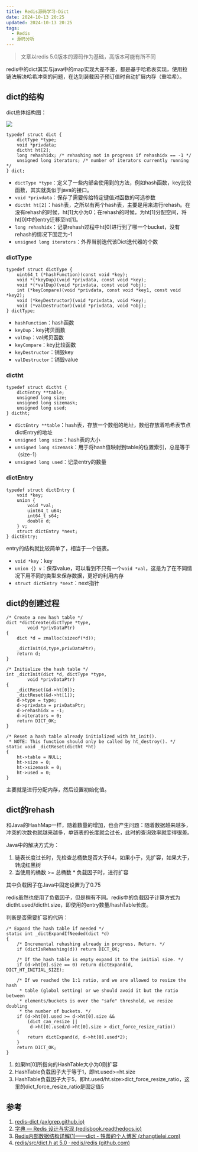 ```yaml
---
title: Redis源码学习-Dict
date: 2024-10-13 20:25
updated: 2024-10-13 20:25
tags:
  - Redis
  - 源码分析
---
```

> 文章以redis 5.0版本的源码作为基础，高版本可能有所不同

redis中的dict其实与java中的map实现大差不差，都是基于哈希表实现，使用拉链法解决哈希冲突的问题，在达到装载因子预订值时自动扩展内存（重哈希）。

## dict的结构

dict总体结构图：

![](https://cdn.nlark.com/yuque/0/2024/png/2658344/1725503005537-eb2957c3-d09e-4452-b8e6-4b8ee313f742.png)

```
typedef struct dict {
    dictType *type;
    void *privdata;
    dictht ht[2];
    long rehashidx; /* rehashing not in progress if rehashidx == -1 */
    unsigned long iterators; /* number of iterators currently running */
} dict;
```

- `dictType *type`：定义了一些内部会使用到的方法，例如hash函数，key比较函数，其实就类似于java的接口。
- `void *privdata`：保存了需要传给特定键值对函数的可选参数
- `dictht ht[2]`：hash表，之所以有两个hash表，主要是用来进行rehash。在没有rehash的时候，ht[1]大小为0；在rehash的时候，为ht[1]分配空间，将ht[0]中的entry迁移至ht[1]。
- `long rehashidx`：记录rehash过程中ht[0]进行到了哪一个bucket，没有rehash的情况下固定为-1
- `unsigned long iterators`：外界当前迭代该Dict迭代器的个数

### dictType

```
typedef struct dictType {
    uint64_t (*hashFunction)(const void *key);
    void *(*keyDup)(void *privdata, const void *key);
    void *(*valDup)(void *privdata, const void *obj);
    int (*keyCompare)(void *privdata, const void *key1, const void *key2);
    void (*keyDestructor)(void *privdata, void *key);
    void (*valDestructor)(void *privdata, void *obj);
} dictType;
```

- `hashFunction`：hash函数
- `keyDup`：key拷贝函数
- `valDup`：val拷贝函数
- `keyCompare`：key比较函数
- `keyDestructor`：销毁key
- `valDestructor`：销毁value

### dictht

```
typedef struct dictht {
    dictEntry **table;
    unsigned long size;
    unsigned long sizemask;
    unsigned long used;
} dictht;
```

- `dictEntry **table`：hash表，存放一个数组的地址，数组存放着哈希表节点dictEntry的地址
- `unsigned long size`：hash表的大小
- `unsigned long sizemask`：用于将hash值映射到table的位置索引，总是等于（size-1）
- `unsigned long used`：记录entry的数量

### dictEntry

```
typedef struct dictEntry {
    void *key;
    union {
        void *val;
        uint64_t u64;
        int64_t s64;
        double d;
    } v;
    struct dictEntry *next;
} dictEntry;
```

entry的结构就比较简单了，相当于一个链表。

- `void *key`：key
- `union {} v`：保存value，可以看到不只有一个`void *val`，这是为了在不同情况下用不同的类型来保存数据，更好的利用内存
- `struct dictEntry *next`：next指针

## dict的创建过程

```
/* Create a new hash table */
dict *dictCreate(dictType *type,
        void *privDataPtr)
{
    dict *d = zmalloc(sizeof(*d));

    _dictInit(d,type,privDataPtr);
    return d;
}

/* Initialize the hash table */
int _dictInit(dict *d, dictType *type,
        void *privDataPtr)
{
    _dictReset(&d->ht[0]);
    _dictReset(&d->ht[1]);
    d->type = type;
    d->privdata = privDataPtr;
    d->rehashidx = -1;
    d->iterators = 0;
    return DICT_OK;
}

/* Reset a hash table already initialized with ht_init().
 * NOTE: This function should only be called by ht_destroy(). */
static void _dictReset(dictht *ht)
{
    ht->table = NULL;
    ht->size = 0;
    ht->sizemask = 0;
    ht->used = 0;
}
```

主要就是进行分配内存，然后设置初始化值。

## dict的rehash

和Java的HashMap一样，随着数量的增加，也会产生问题：随着数据越来越多，冲突的次数也就越来越多，单链表的长度就会过长，此时的查询效率就变得很差。

Java中的解决方式为：

1. 链表长度过长时，先检查总桶数是否大于64，如果小于，先扩容，如果大于，转成红黑树
2. 当使用的桶数 >= 总桶数 * 负载因子时，进行扩容

其中负载因子在Java中固定设置为了0.75

redis虽然也使用了负载因子，但是稍有不同。redis中的负载因子计算方式为dictht.used/dictht.size，即使用的entry数量/hashTable长度。

判断是否需要扩容的代码：

```
/* Expand the hash table if needed */
static int _dictExpandIfNeeded(dict *d)
{
    /* Incremental rehashing already in progress. Return. */
    if (dictIsRehashing(d)) return DICT_OK;

    /* If the hash table is empty expand it to the initial size. */
    if (d->ht[0].size == 0) return dictExpand(d, DICT_HT_INITIAL_SIZE);

    /* If we reached the 1:1 ratio, and we are allowed to resize the hash
     * table (global setting) or we should avoid it but the ratio between
     * elements/buckets is over the "safe" threshold, we resize doubling
     * the number of buckets. */
    if (d->ht[0].used >= d->ht[0].size &&
        (dict_can_resize ||
         d->ht[0].used/d->ht[0].size > dict_force_resize_ratio))
    {
        return dictExpand(d, d->ht[0].used*2);
    }
    return DICT_OK;
}
```

1. 如果ht[0]所指向的HashTable大小为0则扩容
2. HashTable负载因子大于等于1，即ht.used>=ht.size
3. HashTable负载因子大于5，即ht.used/ht.size>dict_force_resize_ratio，这里的dict_force_resize_ratio是固定值5

## 参考

1. [redis-dict (axlgrep.github.io)](https://axlgrep.github.io/tech/redis-dict.html)
2. [字典 — Redis 设计与实现 (redisbook.readthedocs.io)](https://redisbook.readthedocs.io/en/latest/internal-datastruct/dict.html)
3. [Redis内部数据结构详解(1)——dict - 铁蕾的个人博客 (zhangtielei.com)](http://zhangtielei.com/posts/blog-redis-dict.html)
4. [redis/src/dict.h at 5.0 · redis/redis (github.com)](https://github.com/redis/redis/blob/5.0/src/dict.h)